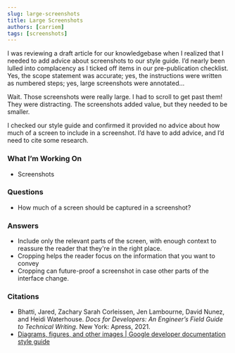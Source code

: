 ```yaml
---
slug: large-screenshots
title: Large Screenshots
authors: [carriem]
tags: [screenshots]
---
```


I was reviewing a draft article for our knowledgebase when I realized that I needed to add advice about screenshots to our style guide. I’d nearly been lulled into complacency as I ticked off items in our pre-publication checklist. Yes, the scope statement was accurate; yes, the instructions were written as numbered steps; yes, large screenshots were annotated…

Wait. Those screenshots were really large. I had to scroll to get past them! They were distracting. The screenshots added value, but they needed to be smaller.

I checked our style guide and confirmed it provided no advice about how much of a screen to include in a screenshot. I’d have to add advice, and I’d need to cite some research.

### What I’m Working On

* Screenshots

### Questions

* How much of a screen should be captured in a screenshot?

### Answers

* Include only the relevant parts of the screen, with enough context to reassure the reader that they're in the right place.
* Cropping helps the reader focus on the information that you want to convey
* Cropping can future-proof a screenshot in case other parts of the interface change.

### Citations

* Bhatti, Jared, Zachary Sarah Corleissen, Jen Lambourne, David Nunez, and Heidi Waterhouse. *Docs for Developers: An Engineer’s Field Guide to Technical Writing*. New York: Apress, 2021.
* [Diagrams, figures, and other images | Google developer documentation style guide](https://developers.google.com/style/images)

